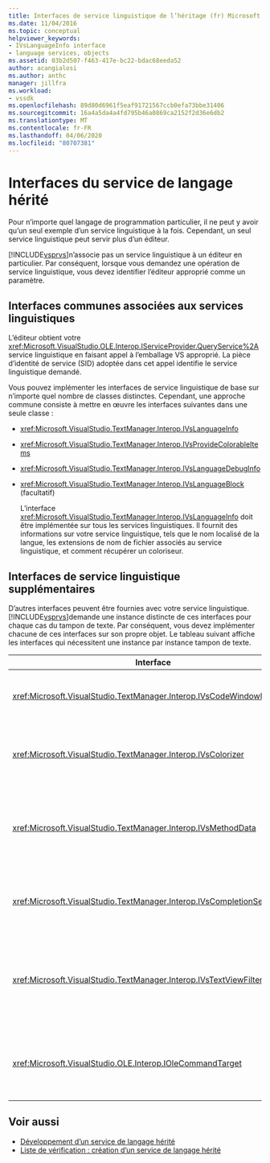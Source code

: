 ```yaml
---
title: Interfaces de service linguistique de l’héritage (fr) Microsoft Docs
ms.date: 11/04/2016
ms.topic: conceptual
helpviewer_keywords:
- IVsLanguageInfo interface
- language services, objects
ms.assetid: 03b2d507-f463-417e-bc22-bdac68eeda52
author: acangialosi
ms.author: anthc
manager: jillfra
ms.workload:
- vssdk
ms.openlocfilehash: 89d80d6961f5eaf91721567ccb0efa73bbe31406
ms.sourcegitcommit: 16a4a5da4a4fd795b46a0869ca2152f2d36e6db2
ms.translationtype: MT
ms.contentlocale: fr-FR
ms.lasthandoff: 04/06/2020
ms.locfileid: "80707381"
---
```

# <a name="legacy-language-service-interfaces"></a>Interfaces du service de langage hérité
Pour n’importe quel langage de programmation particulier, il ne peut y avoir qu’un seul exemple d’un service linguistique à la fois. Cependant, un seul service linguistique peut servir plus d’un éditeur.

 [!INCLUDE[vsprvs](../../code-quality/includes/vsprvs_md.md)]n’associe pas un service linguistique à un éditeur en particulier. Par conséquent, lorsque vous demandez une opération de service linguistique, vous devez identifier l’éditeur approprié comme un paramètre.

## <a name="common-interfaces-associated-with-language-services"></a>Interfaces communes associées aux services linguistiques
 L’éditeur obtient votre <xref:Microsoft.VisualStudio.OLE.Interop.IServiceProvider.QueryService%2A> service linguistique en faisant appel à l’emballage VS approprié. La pièce d’identité de service (SID) adoptée dans cet appel identifie le service linguistique demandé.

 Vous pouvez implémenter les interfaces de service linguistique de base sur n’importe quel nombre de classes distinctes. Cependant, une approche commune consiste à mettre en œuvre les interfaces suivantes dans une seule classe :

- <xref:Microsoft.VisualStudio.TextManager.Interop.IVsLanguageInfo>

- <xref:Microsoft.VisualStudio.TextManager.Interop.IVsProvideColorableItems>

- <xref:Microsoft.VisualStudio.TextManager.Interop.IVsLanguageDebugInfo>

- <xref:Microsoft.VisualStudio.TextManager.Interop.IVsLanguageBlock> (facultatif)

  L’interface <xref:Microsoft.VisualStudio.TextManager.Interop.IVsLanguageInfo> doit être implémentée sur tous les services linguistiques. Il fournit des informations sur votre service linguistique, tels que le nom localisé de la langue, les extensions de nom de fichier associés au service linguistique, et comment récupérer un coloriseur.

## <a name="additional-language-service-interfaces"></a>Interfaces de service linguistique supplémentaires
 D’autres interfaces peuvent être fournies avec votre service linguistique. [!INCLUDE[vsprvs](../../code-quality/includes/vsprvs_md.md)]demande une instance distincte de ces interfaces pour chaque cas du tampon de texte. Par conséquent, vous devez implémenter chacune de ces interfaces sur son propre objet. Le tableau suivant affiche les interfaces qui nécessitent une instance par instance tampon de texte.

|Interface|Description|
|---------------|-----------------|
|<xref:Microsoft.VisualStudio.TextManager.Interop.IVsCodeWindowManager>|Gère les parures de fenêtre de code, telles que la barre de dépôt. Vous pouvez obtenir cette <xref:Microsoft.VisualStudio.TextManager.Interop.IVsLanguageInfo.GetCodeWindowManager%2A> interface en utilisant la méthode. Il y <xref:Microsoft.VisualStudio.TextManager.Interop.IVsCodeWindowManager> en a un par fenêtre de code.|
|<xref:Microsoft.VisualStudio.TextManager.Interop.IVsColorizer>|Colorise les mots-clés et les délimitations linguistiques. Vous pouvez obtenir cette <xref:Microsoft.VisualStudio.TextManager.Interop.IVsLanguageInfo.GetColorizer%2A> interface en utilisant la méthode. <xref:Microsoft.VisualStudio.TextManager.Interop.IVsColorizer>est appelé à l’heure de la peinture. Évitez le travail à <xref:Microsoft.VisualStudio.TextManager.Interop.IVsColorizer> forte intensité de calcul à l’intérieur ou les performances pourraient en souffrir.|
|<xref:Microsoft.VisualStudio.TextManager.Interop.IVsMethodData>|Fournit des outils de paramètre IntelliSense. Lorsque le service linguistique reconnaît un caractère qui indique que les données de la <xref:Microsoft.VisualStudio.TextManager.Interop.IVsMethodTipWindow.SetMethodData%2A> méthode doivent être affichées, comme une parenthèse ouverte, il appelle la méthode pour aviser la vue de texte que le service linguistique est prêt à afficher un outil d’information paramètreTip. La vue de texte rappelle ensuite dans le <xref:Microsoft.VisualStudio.TextManager.Interop.IVsMethodData> service de langue en utilisant les méthodes de l’interface pour obtenir les informations requises pour afficher la boîte à outils.|
|<xref:Microsoft.VisualStudio.TextManager.Interop.IVsCompletionSet>|Fournit l’achèvement de l’instruction IntelliSense. Lorsque le service linguistique est prêt à afficher <xref:Microsoft.VisualStudio.TextManager.Interop.IVsTextView.UpdateCompletionStatus%2A> une liste d’achèvement, il appelle la méthode sur la vue textuelle. La vue de texte rappelle alors de nouveau <xref:Microsoft.VisualStudio.TextManager.Interop.IVsCompletionSet> dans le service de langue en utilisant des méthodes sur l’objet.|
|<xref:Microsoft.VisualStudio.TextManager.Interop.IVsTextViewFilter>|Permet de modifier la vue de texte à l’aide du gestionnaire de commande. La classe dans laquelle <xref:Microsoft.VisualStudio.TextManager.Interop.IVsTextViewFilter> vous implémentez l’interface doit également implémenter l’interface. <xref:Microsoft.VisualStudio.OLE.Interop.IOleCommandTarget> La vue de <xref:Microsoft.VisualStudio.TextManager.Interop.IVsTextViewFilter> texte récupère l’objet en interrogeant l’objet <xref:Microsoft.VisualStudio.OLE.Interop.IOleCommandTarget> qui est passé dans la <xref:Microsoft.VisualStudio.TextManager.Interop.IVsTextView.AddCommandFilter%2A> méthode. Il devrait <xref:Microsoft.VisualStudio.TextManager.Interop.IVsTextViewFilter> y avoir un objet pour chaque vue.|
|<xref:Microsoft.VisualStudio.OLE.Interop.IOleCommandTarget>|Intercepte les commandes que l’utilisateur tape dans la fenêtre de code. Surveillez la <xref:Microsoft.VisualStudio.OLE.Interop.IOleCommandTarget> sortie de votre implémentation pour fournir des informations d’achèvement personnalisées et afficher la modification<br /><br /> Pour transmettre <xref:Microsoft.VisualStudio.OLE.Interop.IOleCommandTarget> votre objet à la <xref:Microsoft.VisualStudio.TextManager.Interop.IVsTextView.AddCommandFilter%2A>vue du texte, appelez .|

## <a name="see-also"></a>Voir aussi
- [Développement d’un service de langage hérité](../../extensibility/internals/developing-a-legacy-language-service.md)
- [Liste de vérification : création d’un service de langage hérité](../../extensibility/internals/checklist-creating-a-legacy-language-service.md)
